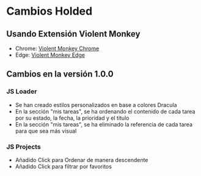 # Cambios Holded

## Usando Extensión Violent Monkey

- Chrome:
  [Violent Monkey Chrome](https://chrome.google.com/webstore/detail/violentmonkey/jinjaccalgkegednnccohejagnlnfdag)
- Edge:
  [Violent Monkey Edge](https://microsoftedge.microsoft.com/addons/detail/violentmonkey/eeagobfjdenkkddmbclomhiblgggliao?refid=bingshortanswers)

## Cambios en la versión 1.0.0

### JS Loader

- Se han creado estilos personalizados en base a colores Dracula
- En la sección "mis tareas", se ha ordenando el contenido de cada tarea por su
  estado, la fecha, la prioridad y el titulo
- En la sección "mis tareas", se ha eliminado la referencia de cada tarea para
  que sea más visual

### JS Projects

- Añadido Click para Ordenar de manera descendente
- Añadido Click para filtrar por favoritos
